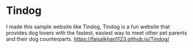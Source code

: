 # Tindog
I made this sample website like Tindog, Tindog is a fun website that provides dog lovers with the fastest, easiest way to meet other pet parents and their dog counterparts.
 https://faisalkhan1123.github.io/Tindog/
